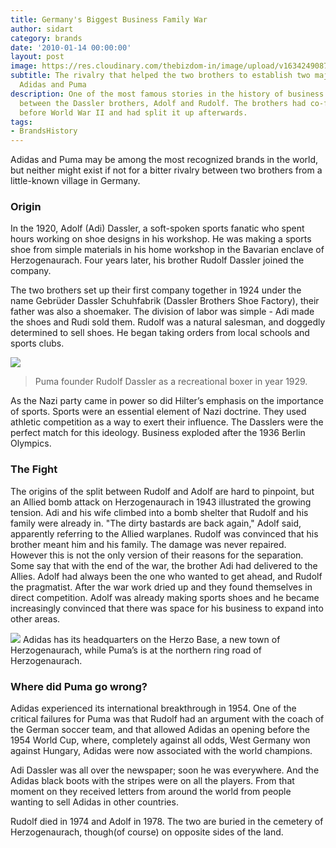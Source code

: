 ```yaml
---
title: Germany's Biggest Business Family War
author: sidart
category: brands
date: '2010-01-14 00:00:00'
layout: post
image: https://res.cloudinary.com/thebizdom-in/image/upload/v1634249087/Business_war_Adidas_Puma_udjszn.png
subtitle: The rivalry that helped the two brothers to establish two major sports companies-
  Adidas and Puma
description: One of the most famous stories in the history of business is the feud
  between the Dassler brothers, Adolf and Rudolf. The brothers had co-founded a company
  before World War II and had split it up afterwards.
tags:
- BrandsHistory
---
```


Adidas and Puma may be among the most recognized brands in the world, but neither might exist if not for a bitter rivalry between two brothers from a little-known village in Germany. 

### Origin
In the 1920, Adolf (Adi) Dassler, a soft-spoken sports fanatic who spent hours working on shoe designs in his workshop. He was making a sports shoe from simple materials in his home workshop in the Bavarian enclave of Herzogenaurach. Four years later, his brother Rudolf Dassler joined the company. 

The two brothers set up their first company together in 1924 under the name Gebrüder Dassler Schuhfabrik (Dassler Brothers Shoe Factory), their father was also a shoemaker. 
The division of labor was simple - Adi made the shoes and Rudi sold them. Rudolf was a natural salesman, and doggedly determined to sell shoes. He began taking orders from local schools and sports clubs.   

![](http://3.bp.blogspot.com/_DYoekmvv2XA/SXzaq1_VTfI/AAAAAAAAA8c/uHcQzlVJuQo/s1600-h/Puma+founder+Rudolf+Dassler+as+a+recreational+boxer-1929.jpg)

> Puma founder Rudolf Dassler as a recreational boxer in year 1929.

As the Nazi party came in power so did Hilter’s emphasis on the importance of sports. Sports were an essential element of Nazi doctrine. They used athletic competition as a way to exert their influence. The Dasslers were the perfect match for this ideology. 
Business exploded after the 1936 Berlin Olympics.

### The Fight
The origins of the split between Rudolf and Adolf are hard to pinpoint, but an Allied bomb attack on Herzogenaurach in 1943 illustrated the growing tension. Adi and his wife climbed into a bomb shelter that Rudolf and his family were already in.
"The dirty bastards are back again," Adolf said, apparently referring to the Allied warplanes. Rudolf was convinced that his brother meant him and his family. The damage was never repaired.
However this is not the only version of their reasons for the separation. Some say that with the end of the war, the brother Adi had delivered to the Allies.
Adolf had always been the one who wanted to get ahead, and Rudolf the pragmatist. After the war work dried up and they found themselves in direct competition. Adolf was already making sports shoes and he became increasingly convinced that there was space for his business to expand into other areas.

![](http://4.bp.blogspot.com/_DYoekmvv2XA/SXzTf__uLGI/AAAAAAAAA8M/HSGYi9vTJdo/s320/Adi_Puma_1.jpg)
Adidas has its headquarters on the Herzo Base, a new town of Herzogenaurach, while Puma’s is at the northern ring road of Herzogenaurach.

### Where did Puma go wrong?
Adidas experienced its international breakthrough in 1954. 
One of the critical failures for Puma was that Rudolf had an argument with the coach of the German soccer team, and that allowed Adidas an opening before the 1954 World Cup, where, completely against all odds, West Germany won against Hungary, Adidas were now associated with the world champions. 

Adi Dassler was all over the newspaper; soon he was everywhere. And the Adidas black boots with the stripes were on all the players. From that moment on they received letters from around the world from people wanting to sell Adidas in other countries.

Rudolf died in 1974 and Adolf in 1978. The two are buried in the cemetery of Herzogenaurach, though(of course) on opposite sides of the land.
